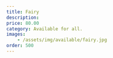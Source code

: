 ```yaml
---
title: Fairy
description: 
price: 80.00
category: Available for all.
images: 
    - /assets/img/available/fairy.jpg
order: 500
---
```


